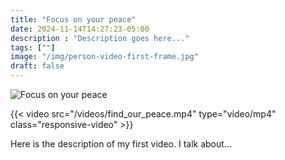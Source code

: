 ```yaml
---
title: "Focus on your peace"
date: 2024-11-14T14:27:23-05:00
description : "Description goes here..."
tags: [""]
image: "/img/person-video-first-frame.jpg"
draft: false
---
```


![Focus on your peace](/post/2024/person-video-first-frame.jpg)

{{< video src="/videos/find_our_peace.mp4" type="video/mp4" class="responsive-video" >}}

Here is the description of my first video. I talk about...
